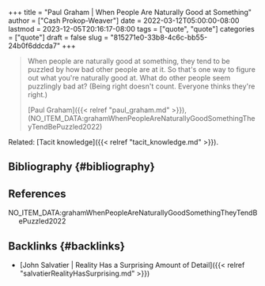 +++
title = "Paul Graham | When People Are Naturally Good at Something"
author = ["Cash Prokop-Weaver"]
date = 2022-03-12T05:00:00-08:00
lastmod = 2023-12-05T20:16:17-08:00
tags = ["quote", "quote"]
categories = ["quote"]
draft = false
slug = "815271e0-33b8-4c6c-bb55-24b0f6ddcda7"
+++

> When people are naturally good at something, they tend to be puzzled by how bad other people are at it. So that's one way to figure out what you're naturally good at. What do other people seem puzzlingly bad at? (Being right doesn't count. Everyone thinks they're right.)
>
> [Paul Graham]({{< relref "paul_graham.md" >}}), (NO_ITEM_DATA:grahamWhenPeopleAreNaturallyGoodSomethingTheyTendBePuzzled2022)

Related: [Tacit knowledge]({{< relref "tacit_knowledge.md" >}}).


## Bibliography {#bibliography}

## References

<style>.csl-entry{text-indent: -1.5em; margin-left: 1.5em;}</style><div class="csl-bib-body">
  <div class="csl-entry">NO_ITEM_DATA:grahamWhenPeopleAreNaturallyGoodSomethingTheyTendBePuzzled2022</div>
</div>


## Backlinks {#backlinks}

-   [John Salvatier | Reality Has a Surprising Amount of Detail]({{< relref "salvatierRealityHasSurprising.md" >}})
